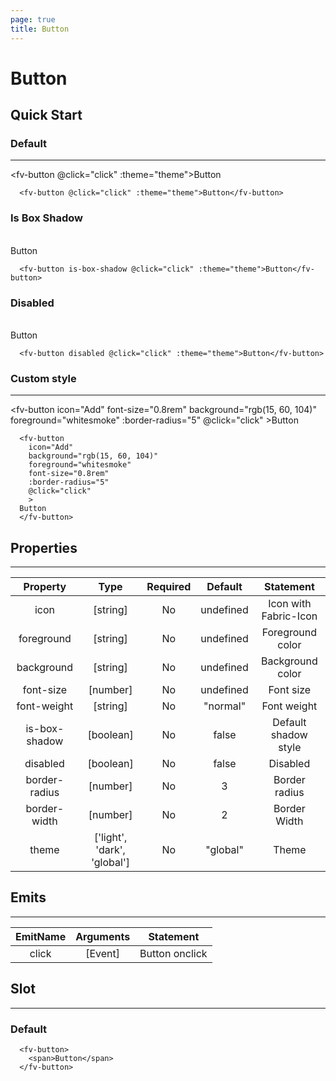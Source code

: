 ```yaml
---
page: true
title: Button
---
```


<script lang="ts" setup>
import {useTheme} from "../common"
const {theme} = useTheme()
function click(){
    console.log('click')
}
</script>

# Button

## Quick Start    

### Default

---

<fv-button @click="click" :theme="theme">Button</fv-button>

```vue-html
  <fv-button @click="click" :theme="theme">Button</fv-button>
```

### Is Box Shadow

<br/>
<fv-button is-box-shadow @click="click" :theme="theme">Button</fv-button>

```vue-html
  <fv-button is-box-shadow @click="click" :theme="theme">Button</fv-button>
```

### Disabled

<br/>
<fv-button disabled @click="click" :theme="theme">Button</fv-button>

```vue-html
  <fv-button disabled @click="click" :theme="theme">Button</fv-button>
```

### Custom style

---

<fv-button icon="Add" font-size="0.8rem" background="rgb(15, 60, 104)" foreground="whitesmoke" :border-radius="5"  @click="click" >Button</fv-button>

```vue-html
  <fv-button 
    icon="Add"
    background="rgb(15, 60, 104)" 
    foreground="whitesmoke" 
    font-size="0.8rem"
    :border-radius="5"
    @click="click" 
    >
  Button
  </fv-button>
```

## Properties

---
|  Property  |             Type             | Required | Default |    Statement    |
|:------------:|:----------------------------------:|:--------------:|:---------------:|:---------------------:|
|     icon     |              [string]              |       No       |       undefined       | Icon with Fabric-Icon |
|  foreground  |              [string]           |       No       |       undefined       |     Foreground color     |
|  background  |              [string]           |       No       |       undefined       |     Background color     |
|   font-size   |              [number]              |       No       |       undefined       |    Font size    |
|  font-weight  |              [string]              |       No       |     "normal"      |    Font weight |
| is-box-shadow  |             [boolean]              |       No       |      false      |   Default shadow style    |
|   disabled   |             [boolean]              |       No       |      false      |    Disabled    |
| border-radius |              [number]              |       No       |        3        |    Border radius    |
| border-width  |              [number]              |       No       |        2        |    Border Width  |
|    theme     | ['light', 'dark', 'global'] |       No       |     "global"      |     Theme      |

## Emits

---
| EmitName | Arguments | Statement |
|:------------:|:--------------:|:---------------:|
|    click     |     [Event]      | Button onclick  |

## Slot

---

### Default

```vue-html
  <fv-button>
    <span>Button</span>
  </fv-button>
```
